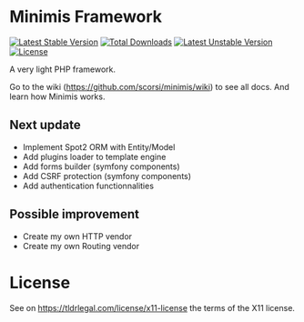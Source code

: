 # Minimis Framework

[![Latest Stable Version](https://poser.pugx.org/scorsi/minimis/v/stable)](https://packagist.org/packages/scorsi/minimis)
[![Total Downloads](https://poser.pugx.org/scorsi/minimis/downloads)](https://packagist.org/packages/scorsi/minimis)
[![Latest Unstable Version](https://poser.pugx.org/scorsi/minimis/v/unstable)](https://packagist.org/packages/scorsi/minimis)
[![License](https://poser.pugx.org/scorsi/minimis/license)](https://packagist.org/packages/scorsi/minimis)

A very light PHP framework.

Go to the wiki (https://github.com/scorsi/minimis/wiki) to see all docs. And learn how Minimis works.

## Next update
- Implement Spot2 ORM with Entity/Model
- Add plugins loader to template engine
- Add forms builder (symfony components)
- Add CSRF protection (symfony components)
- Add authentication functionnalities

## Possible improvement
- Create my own HTTP vendor
- Create my own Routing vendor

# License

See on https://tldrlegal.com/license/x11-license the terms of the X11 license.
